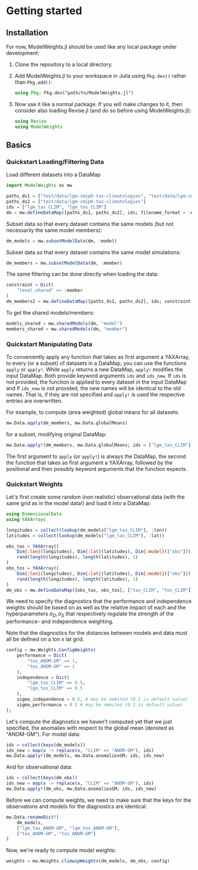 # Getting started

## Installation

For now, ModelWeights.jl should be used like any local package under development:

1. Clone the repository to a local directory.

2. Add ModelWeights.jl to your workspace in Julia using `Pkg.dev()` rather than `Pkg.add()`:

    ````julia
    using Pkg; Pkg.dev("path/to/ModelWeights.jl")
    ````

3. Now use it like a normal package. If you will make changes to it, then consider also
loading Revise.jl (and do so before using ModelWeights.jl):

    ````julia
    using Revise
    using ModelWeights
    ````


## Basics

### Quickstart Loading/Filtering Data
Load different datasets into a DataMap

````julia
import ModelWeights as mw

paths_ds1 = ["test/data/lgm-cmip6-tas-climatologies", "test/data/lgm-cmip5-tas-climatologies"]
paths_ds2 = ["test/data/lgm-cmip6-tos-climatologies"]
ids = ["lgm_tas_CLIM", "lgm_tos_CLIM"]
dm = mw.defineDataMap([paths_ds1, paths_ds2], ids; filename_format = :esmvaltool)
````

Subset data so that every dataset contains the same models (but not necessarily the same model members):

````julia
dm_models = mw.subsetModelData(dm, :model)
````

Subset data so that every dataset contains the same model simulations:

````julia
dm_members = mw.subsetModelData(dm, :member)
````

The same filtering can be done directly when loading the data: 

````julia
constraint = Dict(
    "level_shared" => :member
)
dm_members2 = mw.defineDataMap([paths_ds1, paths_ds2], ids; constraint, filename_format = :esmvaltool)
````

To get the shared models/members:

````julia
models_shared = mw.sharedModels(dm, "model")
members_shared = mw.sharedModels(dm, "member")
````

### Quickstart Manipulating Data

To conveniently apply any function that takes as first argument a YAXArray, to every (or a subset) of datasets in a DataMap, you can use the functions `apply` or `apply!`. While `apply` returns a new DataMap, `apply!` modifies the input DataMap.
Both provide keyword arguments `ids` and `ids_new`. If `ids` is not provided, the function is applied to every dataset in the input DataMap and if `ids_new` is not provided, the new names will be identical to the old names. That is, if they are not specified and `apply!` is used the respective entries are overwritten.

For example, to compute (area weighted) global means for all datasets:

````julia 
mw.Data.apply(dm_members, mw.Data.globalMeans)
````

for a subset, modifying original DataMap:

````julia
mw.Data.apply!(dm_members, mw.Data.globalMeans; ids = ["lgm_tas_CLIM"], ids_new = ["lgm_tas_GM"])
````

The first argument to `apply` (or `apply!`) is always the DataMap, the second the function that takes as first argument a YAXArray, followed by the positional and then possibly keyword arguments that the function expects.


### Quickstart Weights

Let's first create some random (non realistic) observational data (with the same grid as in the model data!) and load it into a DataMap:

````julia
using DimensionalData
using YAXArrays

longitudes = collect(lookup(dm_models["lgm_tas_CLIM"], :lon))
latitudes = collect(lookup(dm_models["lgm_tas_CLIM"], :lat))

obs_tas = YAXArray((
    Dim{:lon}(longitudes), Dim{:lat}(latitudes), Dim{:model}(["obs"])),
    rand(length(longitudes), length(latitudes), 1)
)
obs_tos = YAXArray((
    Dim{:lon}(longitudes), Dim{:lat}(latitudes), Dim{:model}(["obs"])),
    rand(length(longitudes), length(latitudes), 1)
)
dm_obs = mw.defineDataMap([obs_tas, obs_tos], ["tas_CLIM", "tos_CLIM"])
````

We need to specify the diagnostics that the performance and independence weights should be based on as well as the relative impact of each and the hyperparameters $\sigma_D, \sigma_S$ that respectively regulate the strength of the performance- and independence weighting.

Note that the diagnostics for the distances between models and data must all be defined on a lon x lat grid.

````julia
config = mw.Weights.ConfigWeights(
    performance = Dict(
        "tas_ANOM-GM" => 1,
        "tos_ANOM-GM" => 1
    ),
    independence = Dict(
        "lgm_tas_CLIM" => 0.5,
        "lgm_tos_CLIM" => 0.5
    ),
    sigma_independence = 0.5, # may be ommited (0.5 is default value)
    sigma_performance = 0.5 # may be ommited (0.5 is default value)
);
````

Let's compute the diagnostics we haven't computed yet that we just specified, the anomalies with respect to the global mean (denoted as "ANOM-GM"). For model data:

````julia
ids = collect(keys(dm_models))
ids_new = map(x -> replace(x, "CLIM" => "ANOM-GM"), ids)
mw.Data.apply!(dm_models, mw.Data.anomaliesGM; ids, ids_new)
````

And for observational data:

````julia
ids = collect(keys(dm_obs))
ids_new = map(x -> replace(x, "CLIM" => "ANOM-GM"), ids)
mw.Data.apply!(dm_obs, mw.Data.anomaliesGM; ids, ids_new)
````

Before we can compute weights, we need to make sure that the keys for the observations and models for the diagnostics are identical:

````julia
mw.Data.renameDict!(
    dm_models,
    ["lgm_tas_ANOM-GM", "lgm_tos_ANOM-GM"],
    ["tas_ANOM-GM", "tos_ANOM-GM"]
)
````

Now, we're ready to compute model weights:

````julia
weights = mw.Weights.climwipWeights(dm_models, dm_obs, config)
````






